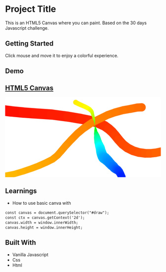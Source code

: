 # Project Title

This is an HTML5 Canvas where you can paint. Based on the 30 days Javascript challenge.

## Getting Started

Click mouse and move it to enjoy a colorful experience.

## Demo

## [HTML5 Canvas](https://danielgarciaguillen.github.io/html5canvas/)
![HTML5 Canvas](/image/html5canvas.jpg?raw=true "CssClock")


## Learnings

* How to use basic canva with

```
const canvas = document.querySelector("#draw");
const ctx = canvas.getContext('2d');
canvas.width = window.innerWidth;
canvas.height = window.innerHeight;
```

## Built With

* Vanilla Javascript
* Css
* Html